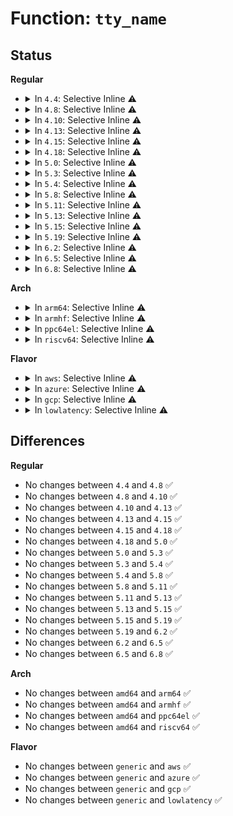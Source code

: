 # Function: <code>tty_name</code>

## Status
<b>Regular</b>
<ul>
<li>
<details>
<summary>In <code>4.4</code>: Selective Inline ⚠️</summary>

```c
const char *tty_name(const struct tty_struct *tty);
```

**Collision:** Unique Global

**Inline:** Selective

**Transformation:** False

**Instances:**

```
In drivers/tty/tty_io.c (ffffffff814df530)
Location: drivers/tty/tty_io.c:250
Inline: True
Inline callers:
  - drivers/tty/tty_io.c:__proc_set_tty
  - drivers/tty/tty_io.c:tty_release
  - drivers/tty/tty_io.c:tty_release
  - drivers/tty/tty_io.c:tty_release
  - drivers/tty/tty_io.c:tty_release
  - drivers/tty/tty_io.c:tty_release
  - drivers/tty/tty_io.c:tty_release
  - drivers/tty/tty_io.c:tty_release
Direct callers:
  - drivers/tty/tty_ldisc.c:tty_set_ldisc
  - drivers/tty/serial/serial_core.c:uart_ioctl
```
**Symbols:**

```
ffffffff814df530-ffffffff814df550: tty_name (STB_GLOBAL)
```
</details>
</li>
<li>
<details>
<summary>In <code>4.8</code>: Selective Inline ⚠️</summary>

```c
const char *tty_name(const struct tty_struct *tty);
```

**Collision:** Unique Global

**Inline:** Selective

**Transformation:** False

**Instances:**

```
In drivers/tty/tty_io.c (ffffffff8153497b)
Location: drivers/tty/tty_io.c:243
Inline: True
Inline callers:
  - drivers/tty/tty_io.c:__do_SAK
  - drivers/tty/tty_io.c:tty_release
  - drivers/tty/tty_io.c:tty_release
  - drivers/tty/tty_io.c:tty_release
  - drivers/tty/tty_io.c:tty_release
  - drivers/tty/tty_io.c:tty_release
  - drivers/tty/tty_io.c:tty_release
  - drivers/tty/tty_io.c:tty_release
  - drivers/tty/tty_io.c:tty_write
  - drivers/tty/tty_io.c:__proc_set_tty
  - drivers/tty/tty_io.c:check_tty_count
Direct callers:
  - kernel/auditsc.c:audit_set_loginuid
  - drivers/tty/n_tty.c:n_tty_receive_char_flagged
  - drivers/tty/n_tty.c:n_tty_receive_char_flagged
  - drivers/tty/tty_ldisc.c:tty_set_ldisc
  - drivers/tty/serial/serial_core.c:uart_ioctl
```
**Symbols:**

```
ffffffff815305f0-ffffffff81530610: tty_name (STB_GLOBAL)
```
</details>
</li>
<li>
<details>
<summary>In <code>4.10</code>: Selective Inline ⚠️</summary>

```c
const char *tty_name(const struct tty_struct *tty);
```

**Collision:** Unique Global

**Inline:** Selective

**Transformation:** False

**Instances:**

```
In drivers/tty/tty_io.c (ffffffff815610ab)
Location: drivers/tty/tty_io.c:243
Inline: True
Inline callers:
  - drivers/tty/tty_io.c:__do_SAK
  - drivers/tty/tty_io.c:tty_release
  - drivers/tty/tty_io.c:tty_release
  - drivers/tty/tty_io.c:tty_release
  - drivers/tty/tty_io.c:tty_release
  - drivers/tty/tty_io.c:tty_release
  - drivers/tty/tty_io.c:tty_release
  - drivers/tty/tty_io.c:tty_release
  - drivers/tty/tty_io.c:tty_write
  - drivers/tty/tty_io.c:__proc_set_tty
  - drivers/tty/tty_io.c:check_tty_count
Direct callers:
  - kernel/auditsc.c:audit_set_loginuid
  - drivers/tty/n_tty.c:n_tty_receive_char_flagged
  - drivers/tty/n_tty.c:n_tty_receive_char_flagged
  - drivers/tty/tty_ldisc.c:tty_set_ldisc
  - drivers/tty/serial/serial_core.c:uart_ioctl
```
**Symbols:**

```
ffffffff8155cd40-ffffffff8155cd60: tty_name (STB_GLOBAL)
```
</details>
</li>
<li>
<details>
<summary>In <code>4.13</code>: Selective Inline ⚠️</summary>

```c
const char *tty_name(const struct tty_struct *tty);
```

**Collision:** Unique Global

**Inline:** Selective

**Transformation:** False

**Instances:**

```
In drivers/tty/tty_io.c (ffffffff81573507)
Location: drivers/tty/tty_io.c:244
Inline: True
Inline callers:
  - drivers/tty/tty_io.c:tty_release
  - drivers/tty/tty_io.c:tty_release
  - drivers/tty/tty_io.c:tty_release
  - drivers/tty/tty_io.c:tty_release
  - drivers/tty/tty_io.c:tty_release
  - drivers/tty/tty_io.c:tty_release
  - drivers/tty/tty_io.c:tty_release
  - drivers/tty/tty_io.c:tty_write
  - drivers/tty/tty_io.c:check_tty_count
Direct callers:
  - kernel/auditsc.c:audit_set_loginuid
  - drivers/tty/n_tty.c:n_tty_receive_char_flagged
  - drivers/tty/n_tty.c:n_tty_receive_char_flagged
  - drivers/tty/tty_ldisc.c:tty_set_ldisc
  - drivers/tty/tty_jobctrl.c:__proc_set_tty
  - drivers/tty/serial/serial_core.c:uart_ioctl
```
**Symbols:**

```
ffffffff81571790-ffffffff815717b0: tty_name (STB_GLOBAL)
```
</details>
</li>
<li>
<details>
<summary>In <code>4.15</code>: Selective Inline ⚠️</summary>

```c
const char *tty_name(const struct tty_struct *tty);
```

**Collision:** Unique Global

**Inline:** Selective

**Transformation:** False

**Instances:**

```
In drivers/tty/tty_io.c (ffffffff815d8f8a)
Location: drivers/tty/tty_io.c:245
Inline: True
Inline callers:
  - drivers/tty/tty_io.c:tty_release
  - drivers/tty/tty_io.c:tty_release
  - drivers/tty/tty_io.c:tty_release
  - drivers/tty/tty_io.c:tty_release
  - drivers/tty/tty_io.c:tty_release
  - drivers/tty/tty_io.c:tty_release
  - drivers/tty/tty_io.c:tty_release
  - drivers/tty/tty_io.c:tty_write
  - drivers/tty/tty_io.c:check_tty_count
Direct callers:
  - kernel/auditsc.c:audit_set_loginuid
  - drivers/tty/n_tty.c:n_tty_receive_char_flagged
  - drivers/tty/n_tty.c:n_tty_receive_char_flagged
  - drivers/tty/tty_ldisc.c:tty_set_ldisc
  - drivers/tty/tty_jobctrl.c:__proc_set_tty
  - drivers/tty/serial/serial_core.c:uart_ioctl
```
**Symbols:**

```
ffffffff815d5cb0-ffffffff815d5cd0: tty_name (STB_GLOBAL)
```
</details>
</li>
<li>
<details>
<summary>In <code>4.18</code>: Selective Inline ⚠️</summary>

```c
const char *tty_name(const struct tty_struct *tty);
```

**Collision:** Unique Global

**Inline:** Selective

**Transformation:** False

**Instances:**

```
In drivers/tty/tty_io.c (ffffffff816117c8)
Location: drivers/tty/tty_io.c:245
Inline: True
Inline callers:
  - drivers/tty/tty_io.c:tty_release
  - drivers/tty/tty_io.c:tty_release
  - drivers/tty/tty_io.c:tty_release
  - drivers/tty/tty_io.c:tty_release
  - drivers/tty/tty_io.c:tty_release
  - drivers/tty/tty_io.c:tty_release
  - drivers/tty/tty_io.c:tty_release
  - drivers/tty/tty_io.c:tty_write
  - drivers/tty/tty_io.c:check_tty_count
Direct callers:
  - kernel/auditsc.c:audit_set_loginuid
  - drivers/tty/n_tty.c:n_tty_receive_char_flagged
  - drivers/tty/n_tty.c:n_tty_receive_char_flagged
  - drivers/tty/tty_ldisc.c:tty_set_ldisc
  - drivers/tty/tty_jobctrl.c:__proc_set_tty
  - drivers/tty/serial/serial_core.c:uart_ioctl
```
**Symbols:**

```
ffffffff8160edc0-ffffffff8160ede0: tty_name (STB_GLOBAL)
```
</details>
</li>
<li>
<details>
<summary>In <code>5.0</code>: Selective Inline ⚠️</summary>

```c
const char *tty_name(const struct tty_struct *tty);
```

**Collision:** Unique Global

**Inline:** Selective

**Transformation:** False

**Instances:**

```
In drivers/tty/tty_io.c (ffffffff8162e538)
Location: drivers/tty/tty_io.c:246
Inline: True
Inline callers:
  - drivers/tty/tty_io.c:tty_release
  - drivers/tty/tty_io.c:tty_release
  - drivers/tty/tty_io.c:tty_release
  - drivers/tty/tty_io.c:tty_release
  - drivers/tty/tty_io.c:tty_release
  - drivers/tty/tty_io.c:tty_release
  - drivers/tty/tty_io.c:tty_release
  - drivers/tty/tty_io.c:tty_write
  - drivers/tty/tty_io.c:check_tty_count
Direct callers:
  - kernel/auditsc.c:audit_set_loginuid
  - drivers/tty/n_tty.c:n_tty_receive_char_flagged
  - drivers/tty/n_tty.c:n_tty_receive_char_flagged
  - drivers/tty/tty_ldisc.c:tty_set_ldisc
  - drivers/tty/tty_jobctrl.c:__proc_set_tty
  - drivers/tty/serial/serial_core.c:uart_set_info_user
```
**Symbols:**

```
ffffffff8162b9a0-ffffffff8162b9c0: tty_name (STB_GLOBAL)
```
</details>
</li>
<li>
<details>
<summary>In <code>5.3</code>: Selective Inline ⚠️</summary>

```c
const char *tty_name(const struct tty_struct *tty);
```

**Collision:** Unique Global

**Inline:** Selective

**Transformation:** False

**Instances:**

```
In drivers/tty/tty_io.c (ffffffff8166210c)
Location: drivers/tty/tty_io.c:246
Inline: True
Inline callers:
  - drivers/tty/tty_io.c:tty_release
  - drivers/tty/tty_io.c:tty_release
  - drivers/tty/tty_io.c:tty_release
  - drivers/tty/tty_io.c:tty_release
  - drivers/tty/tty_io.c:tty_release
  - drivers/tty/tty_io.c:tty_release
  - drivers/tty/tty_io.c:tty_release
  - drivers/tty/tty_io.c:tty_write
  - drivers/tty/tty_io.c:check_tty_count
Direct callers:
  - kernel/audit.c:audit_set_loginuid
  - drivers/tty/n_tty.c:n_tty_receive_char_flagged
  - drivers/tty/n_tty.c:n_tty_receive_char_flagged
  - drivers/tty/tty_ldisc.c:tty_set_ldisc
  - drivers/tty/tty_jobctrl.c:__proc_set_tty
  - drivers/tty/serial/serial_core.c:uart_set_info
```
**Symbols:**

```
ffffffff8165f8d0-ffffffff8165f8f0: tty_name (STB_GLOBAL)
```
</details>
</li>
<li>
<details>
<summary>In <code>5.4</code>: Selective Inline ⚠️</summary>

```c
const char *tty_name(const struct tty_struct *tty);
```

**Collision:** Unique Global

**Inline:** Selective

**Transformation:** False

**Instances:**

```
In drivers/tty/tty_io.c (ffffffff8168477c)
Location: drivers/tty/tty_io.c:246
Inline: True
Inline callers:
  - drivers/tty/tty_io.c:tty_release
  - drivers/tty/tty_io.c:tty_release
  - drivers/tty/tty_io.c:tty_release
  - drivers/tty/tty_io.c:tty_release
  - drivers/tty/tty_io.c:tty_release
  - drivers/tty/tty_io.c:tty_release
  - drivers/tty/tty_io.c:tty_release
  - drivers/tty/tty_io.c:tty_write
  - drivers/tty/tty_io.c:check_tty_count
Direct callers:
  - kernel/audit.c:audit_set_loginuid
  - drivers/tty/n_tty.c:n_tty_receive_char_flagged
  - drivers/tty/n_tty.c:n_tty_receive_char_flagged
  - drivers/tty/tty_ldisc.c:tty_set_ldisc
  - drivers/tty/tty_jobctrl.c:__proc_set_tty
  - drivers/tty/serial/serial_core.c:uart_set_info
```
**Symbols:**

```
ffffffff81681f10-ffffffff81681f30: tty_name (STB_GLOBAL)
```
</details>
</li>
<li>
<details>
<summary>In <code>5.8</code>: Selective Inline ⚠️</summary>

```c
const char *tty_name(const struct tty_struct *tty);
```

**Collision:** Unique Global

**Inline:** Selective

**Transformation:** False

**Instances:**

```
In drivers/tty/tty_io.c (ffffffff81738697)
Location: drivers/tty/tty_io.c:247
Inline: True
Inline callers:
  - drivers/tty/tty_io.c:tty_release
  - drivers/tty/tty_io.c:tty_release
  - drivers/tty/tty_io.c:tty_release
  - drivers/tty/tty_io.c:tty_release_checks
  - drivers/tty/tty_io.c:tty_release_checks
  - drivers/tty/tty_io.c:tty_release_checks
  - drivers/tty/tty_io.c:tty_release_checks
  - drivers/tty/tty_io.c:tty_write
Direct callers:
  - kernel/audit.c:audit_log_set_loginuid
  - kernel/audit.c:audit_log_multicast
  - drivers/tty/n_tty.c:n_tty_receive_char_flagged
  - drivers/tty/n_tty.c:n_tty_receive_char_flagged
  - drivers/tty/tty_ldisc.c:tty_set_ldisc
  - drivers/tty/tty_jobctrl.c:__proc_set_tty
  - drivers/tty/serial/serial_core.c:uart_set_info
```
**Symbols:**

```
ffffffff817333a0-ffffffff817333c0: tty_name (STB_GLOBAL)
```
</details>
</li>
<li>
<details>
<summary>In <code>5.11</code>: Selective Inline ⚠️</summary>

```c
const char *tty_name(const struct tty_struct *tty);
```

**Collision:** Unique Global

**Inline:** Selective

**Transformation:** False

**Instances:**

```
In drivers/tty/tty_io.c (ffffffff81c0755f)
Location: drivers/tty/tty_io.c:244
Inline: True
Inline callers:
  - drivers/tty/tty_io.c:tty_release
  - drivers/tty/tty_io.c:tty_release
  - drivers/tty/tty_io.c:tty_release
  - drivers/tty/tty_io.c:tty_release_checks
  - drivers/tty/tty_io.c:tty_release_checks
  - drivers/tty/tty_io.c:tty_release_checks
  - drivers/tty/tty_io.c:tty_release_checks
Direct callers:
  - kernel/audit.c:audit_log_set_loginuid
  - kernel/audit.c:audit_log_multicast
  - drivers/tty/n_tty.c:n_tty_receive_char_flagged
  - drivers/tty/n_tty.c:n_tty_receive_char_flagged
  - drivers/tty/tty_ldisc.c:tty_set_ldisc
  - drivers/tty/tty_jobctrl.c:__proc_set_tty
  - drivers/tty/serial/serial_core.c:uart_set_info
```
**Symbols:**

```
ffffffff8174f500-ffffffff8174f520: tty_name (STB_GLOBAL)
```
</details>
</li>
<li>
<details>
<summary>In <code>5.13</code>: Selective Inline ⚠️</summary>

```c
const char *tty_name(const struct tty_struct *tty);
```

**Collision:** Unique Global

**Inline:** Selective

**Transformation:** False

**Instances:**

```
In drivers/tty/tty_io.c (ffffffff81bf921f)
Location: drivers/tty/tty_io.c:245
Inline: True
Inline callers:
  - drivers/tty/tty_io.c:tty_release
  - drivers/tty/tty_io.c:tty_release
  - drivers/tty/tty_io.c:tty_release
  - drivers/tty/tty_io.c:tty_release_checks
  - drivers/tty/tty_io.c:tty_release_checks
  - drivers/tty/tty_io.c:tty_release_checks
  - drivers/tty/tty_io.c:tty_release_checks
Direct callers:
  - kernel/audit.c:audit_set_loginuid
  - kernel/audit.c:audit_log_multicast
  - drivers/tty/n_tty.c:n_tty_receive_char_flagged
  - drivers/tty/n_tty.c:n_tty_receive_char_flagged
  - drivers/tty/tty_ldisc.c:tty_set_ldisc
  - drivers/tty/tty_jobctrl.c:__proc_set_tty
  - drivers/tty/serial/serial_core.c:uart_set_info
```
**Symbols:**

```
ffffffff817334b0-ffffffff817334d0: tty_name (STB_GLOBAL)
```
</details>
</li>
<li>
<details>
<summary>In <code>5.15</code>: Selective Inline ⚠️</summary>

```c
const char *tty_name(const struct tty_struct *tty);
```

**Collision:** Unique Global

**Inline:** Selective

**Transformation:** False

**Instances:**

```
In drivers/tty/tty_io.c (ffffffff81cf89bc)
Location: drivers/tty/tty_io.c:245
Inline: True
Inline callers:
  - drivers/tty/tty_io.c:tty_release
  - drivers/tty/tty_io.c:tty_release
  - drivers/tty/tty_io.c:tty_release
  - drivers/tty/tty_io.c:tty_release_checks
  - drivers/tty/tty_io.c:tty_release_checks
  - drivers/tty/tty_io.c:tty_release_checks
  - drivers/tty/tty_io.c:tty_release_checks
Direct callers:
  - kernel/audit.c:audit_set_loginuid
  - kernel/audit.c:audit_log_multicast
  - drivers/tty/n_tty.c:n_tty_receive_char_flagged
  - drivers/tty/n_tty.c:n_tty_receive_char_flagged
  - drivers/tty/tty_ldisc.c:tty_set_ldisc
  - drivers/tty/tty_jobctrl.c:__proc_set_tty
  - drivers/tty/serial/serial_core.c:uart_set_info
```
**Symbols:**

```
ffffffff817b3e40-ffffffff817b3e60: tty_name (STB_GLOBAL)
```
</details>
</li>
<li>
<details>
<summary>In <code>5.19</code>: Selective Inline ⚠️</summary>

```c
const char *tty_name(const struct tty_struct *tty);
```

**Collision:** Unique Global

**Inline:** Selective

**Transformation:** False

**Instances:**

```
In drivers/tty/tty_io.c (ffffffff81ec0b1e)
Location: drivers/tty/tty_io.c:244
Inline: True
Inline callers:
  - drivers/tty/tty_io.c:__do_SAK
  - drivers/tty/tty_io.c:__do_SAK
  - drivers/tty/tty_io.c:__do_SAK
  - drivers/tty/tty_io.c:tty_release
  - drivers/tty/tty_io.c:tty_release
  - drivers/tty/tty_io.c:tty_release
  - drivers/tty/tty_io.c:tty_release_checks
  - drivers/tty/tty_io.c:tty_release_checks
  - drivers/tty/tty_io.c:tty_release_checks
  - drivers/tty/tty_io.c:tty_release_checks
Direct callers:
  - kernel/audit.c:audit_set_loginuid
  - kernel/audit.c:audit_log_task_info
  - kernel/audit.c:audit_log_multicast
  - drivers/tty/n_tty.c:n_tty_receive_char_flagged
  - drivers/tty/n_tty.c:n_tty_receive_char_flagged
  - drivers/tty/tty_ldisc.c:tty_set_ldisc
  - drivers/tty/tty_port.c:tty_port_close_start
  - drivers/tty/tty_port.c:tty_port_close_start
  - drivers/tty/tty_jobctrl.c:__proc_set_tty
  - drivers/tty/serial/serial_core.c:uart_set_info
```
**Symbols:**

```
ffffffff818efa30-ffffffff818efa58: tty_name (STB_GLOBAL)
```
</details>
</li>
<li>
<details>
<summary>In <code>6.2</code>: Selective Inline ⚠️</summary>

```c
const char *tty_name(const struct tty_struct *tty);
```

**Collision:** Unique Global

**Inline:** Selective

**Transformation:** False

**Instances:**

```
In drivers/tty/tty_io.c (ffffffff81a4c838)
Location: drivers/tty/tty_io.c:243
Inline: True
Inline callers:
  - drivers/tty/tty_io.c:__do_SAK
  - drivers/tty/tty_io.c:__do_SAK
  - drivers/tty/tty_io.c:__do_SAK
  - drivers/tty/tty_io.c:tty_release
  - drivers/tty/tty_io.c:tty_release
  - drivers/tty/tty_io.c:tty_release
  - drivers/tty/tty_io.c:tty_release_checks
  - drivers/tty/tty_io.c:tty_release_checks
  - drivers/tty/tty_io.c:tty_release_checks
  - drivers/tty/tty_io.c:tty_release_checks
Direct callers:
  - kernel/audit.c:audit_set_loginuid
  - kernel/audit.c:audit_log_task_info
  - kernel/audit.c:audit_log_multicast
  - drivers/tty/n_tty.c:n_tty_receive_char_flagged
  - drivers/tty/n_tty.c:n_tty_receive_char_flagged
  - drivers/tty/tty_ldisc.c:tty_set_ldisc
  - drivers/tty/tty_port.c:tty_port_close_start
  - drivers/tty/tty_port.c:tty_port_close_start
  - drivers/tty/tty_jobctrl.c:__proc_set_tty
  - drivers/tty/serial/serial_core.c:uart_set_info
```
**Symbols:**

```
ffffffff81a47a70-ffffffff81a47a98: tty_name (STB_GLOBAL)
```
</details>
</li>
<li>
<details>
<summary>In <code>6.5</code>: Selective Inline ⚠️</summary>

```c
const char *tty_name(const struct tty_struct *tty);
```

**Collision:** Unique Global

**Inline:** Selective

**Transformation:** False

**Instances:**

```
In drivers/tty/tty_io.c (ffffffff81a96b28)
Location: drivers/tty/tty_io.c:244
Inline: True
Inline callers:
  - drivers/tty/tty_io.c:__do_SAK
  - drivers/tty/tty_io.c:__do_SAK
  - drivers/tty/tty_io.c:__do_SAK
  - drivers/tty/tty_io.c:tty_release
  - drivers/tty/tty_io.c:tty_release
  - drivers/tty/tty_io.c:tty_release
  - drivers/tty/tty_io.c:tty_release_checks
  - drivers/tty/tty_io.c:tty_release_checks
  - drivers/tty/tty_io.c:tty_release_checks
  - drivers/tty/tty_io.c:tty_release_checks
Direct callers:
  - kernel/audit.c:audit_set_loginuid
  - kernel/audit.c:audit_log_task_info
  - kernel/audit.c:audit_log_multicast
  - drivers/tty/tty_ldisc.c:tty_set_ldisc
  - drivers/tty/tty_port.c:tty_port_close_start
  - drivers/tty/tty_port.c:tty_port_close_start
  - drivers/tty/tty_jobctrl.c:__proc_set_tty
  - drivers/tty/serial/serial_core.c:uart_set_info
```
**Symbols:**

```
ffffffff81a91c10-ffffffff81a91c38: tty_name (STB_GLOBAL)
```
</details>
</li>
<li>
<details>
<summary>In <code>6.8</code>: Selective Inline ⚠️</summary>

```c
const char *tty_name(const struct tty_struct *tty);
```

**Collision:** Unique Global

**Inline:** Selective

**Transformation:** False

**Instances:**

```
In drivers/tty/tty_io.c (ffffffff81ae9518)
Location: drivers/tty/tty_io.c:244
Inline: True
Inline callers:
  - drivers/tty/tty_io.c:__do_SAK
  - drivers/tty/tty_io.c:__do_SAK
  - drivers/tty/tty_io.c:__do_SAK
  - drivers/tty/tty_io.c:tty_release
  - drivers/tty/tty_io.c:tty_release
  - drivers/tty/tty_io.c:tty_release
  - drivers/tty/tty_io.c:tty_release_checks
  - drivers/tty/tty_io.c:tty_release_checks
  - drivers/tty/tty_io.c:tty_release_checks
  - drivers/tty/tty_io.c:tty_release_checks
  - drivers/tty/tty_io.c:check_tty_count
Direct callers:
  - kernel/audit.c:audit_set_loginuid
  - kernel/audit.c:audit_log_task_info
  - kernel/audit.c:audit_log_multicast
  - drivers/tty/tty_ldisc.c:tty_set_ldisc
  - drivers/tty/tty_port.c:tty_port_close_start
  - drivers/tty/tty_port.c:tty_port_close_start
  - drivers/tty/tty_jobctrl.c:__proc_set_tty
  - drivers/tty/serial/serial_core.c:uart_set_info
```
**Symbols:**

```
ffffffff81ae45a0-ffffffff81ae45c8: tty_name (STB_GLOBAL)
```
</details>
</li>
</ul>
<b>Arch</b>
<ul>
<li>
<details>
<summary>In <code>arm64</code>: Selective Inline ⚠️</summary>

```c
const char *tty_name(const struct tty_struct *tty);
```

**Collision:** Unique Global

**Inline:** Selective

**Transformation:** False

**Instances:**

```
In drivers/tty/tty_io.c (ffff800010851c3c)
Location: drivers/tty/tty_io.c:246
Inline: True
Inline callers:
  - drivers/tty/tty_io.c:tty_release
  - drivers/tty/tty_io.c:tty_release
  - drivers/tty/tty_io.c:tty_release
  - drivers/tty/tty_io.c:tty_release
  - drivers/tty/tty_io.c:tty_release
  - drivers/tty/tty_io.c:tty_release
  - drivers/tty/tty_io.c:tty_release
  - drivers/tty/tty_io.c:tty_write
  - drivers/tty/tty_io.c:check_tty_count
Direct callers:
  - kernel/audit.c:audit_set_loginuid
  - drivers/tty/tty_ldisc.c:tty_set_ldisc
  - drivers/tty/tty_jobctrl.c:__proc_set_tty
  - drivers/tty/serial/serial_core.c:uart_set_info
```
**Symbols:**

```
ffff80001084e1c0-ffff80001084e1f8: tty_name (STB_GLOBAL)
```
</details>
</li>
<li>
<details>
<summary>In <code>armhf</code>: Selective Inline ⚠️</summary>

```c
const char *tty_name(const struct tty_struct *tty);
```

**Collision:** Unique Global

**Inline:** Selective

**Transformation:** False

**Instances:**

```
In drivers/tty/tty_io.c (c095c7b0)
Location: drivers/tty/tty_io.c:246
Inline: True
Inline callers:
  - drivers/tty/tty_io.c:tty_release
  - drivers/tty/tty_io.c:tty_release
  - drivers/tty/tty_io.c:tty_release
  - drivers/tty/tty_io.c:tty_release
  - drivers/tty/tty_io.c:tty_release
  - drivers/tty/tty_io.c:tty_release
  - drivers/tty/tty_io.c:tty_release
  - drivers/tty/tty_io.c:tty_write
  - drivers/tty/tty_io.c:check_tty_count
Direct callers:
  - kernel/audit.c:audit_set_loginuid
  - drivers/tty/n_tty.c:n_tty_receive_char_flagged
  - drivers/tty/n_tty.c:n_tty_receive_char_flagged
  - drivers/tty/tty_ldisc.c:tty_set_ldisc
  - drivers/tty/tty_jobctrl.c:__proc_set_tty
  - drivers/tty/serial/serial_core.c:uart_set_info
```
**Symbols:**

```
c095a198-c095a1c0: tty_name (STB_GLOBAL)
```
</details>
</li>
<li>
<details>
<summary>In <code>ppc64el</code>: Selective Inline ⚠️</summary>

```c
const char *tty_name(const struct tty_struct *tty);
```

**Collision:** Unique Global

**Inline:** Selective

**Transformation:** False

**Instances:**

```
In drivers/tty/tty_io.c (c0000000008ef580)
Location: drivers/tty/tty_io.c:246
Inline: True
Inline callers:
  - drivers/tty/tty_io.c:tty_release
  - drivers/tty/tty_io.c:tty_release
  - drivers/tty/tty_io.c:tty_release
  - drivers/tty/tty_io.c:tty_release
  - drivers/tty/tty_io.c:tty_release
  - drivers/tty/tty_io.c:tty_release
  - drivers/tty/tty_io.c:tty_release
  - drivers/tty/tty_io.c:tty_write
  - drivers/tty/tty_io.c:check_tty_count
Direct callers:
  - kernel/audit.c:audit_set_loginuid
  - drivers/tty/n_tty.c:n_tty_receive_char_flagged
  - drivers/tty/n_tty.c:n_tty_receive_char_flagged
  - drivers/tty/tty_ldisc.c:tty_set_ldisc
  - drivers/tty/tty_jobctrl.c:__proc_set_tty
  - drivers/tty/serial/serial_core.c:uart_set_info
```
**Symbols:**

```
c0000000008ec8d0-c0000000008ec8fc: tty_name (STB_GLOBAL)
```
</details>
</li>
<li>
<details>
<summary>In <code>riscv64</code>: Selective Inline ⚠️</summary>

```c
const char *tty_name(const struct tty_struct *tty);
```

**Collision:** Unique Global

**Inline:** Selective

**Transformation:** False

**Instances:**

```
In drivers/tty/tty_io.c (ffffffe00052f164)
Location: drivers/tty/tty_io.c:246
Inline: True
Inline callers:
  - drivers/tty/tty_io.c:tty_release
  - drivers/tty/tty_io.c:tty_release
  - drivers/tty/tty_io.c:tty_release
  - drivers/tty/tty_io.c:tty_release
  - drivers/tty/tty_io.c:tty_release
  - drivers/tty/tty_io.c:tty_release
  - drivers/tty/tty_io.c:tty_release
  - drivers/tty/tty_io.c:tty_write
  - drivers/tty/tty_io.c:check_tty_count
Direct callers:
  - kernel/audit.c:audit_set_loginuid
  - drivers/tty/n_tty.c:n_tty_receive_char_flagged
  - drivers/tty/n_tty.c:n_tty_receive_char_flagged
  - drivers/tty/tty_ldisc.c:tty_set_ldisc
  - drivers/tty/tty_jobctrl.c:__proc_set_tty
  - drivers/tty/serial/serial_core.c:uart_set_info
```
**Symbols:**

```
ffffffe00052c8a6-ffffffe00052c8de: tty_name (STB_GLOBAL)
```
</details>
</li>
</ul>
<b>Flavor</b>
<ul>
<li>
<details>
<summary>In <code>aws</code>: Selective Inline ⚠️</summary>

```c
const char *tty_name(const struct tty_struct *tty);
```

**Collision:** Unique Global

**Inline:** Selective

**Transformation:** False

**Instances:**

```
In drivers/tty/tty_io.c (ffffffff8164a1fc)
Location: drivers/tty/tty_io.c:246
Inline: True
Inline callers:
  - drivers/tty/tty_io.c:tty_release
  - drivers/tty/tty_io.c:tty_release
  - drivers/tty/tty_io.c:tty_release
  - drivers/tty/tty_io.c:tty_release
  - drivers/tty/tty_io.c:tty_release
  - drivers/tty/tty_io.c:tty_release
  - drivers/tty/tty_io.c:tty_release
  - drivers/tty/tty_io.c:tty_write
  - drivers/tty/tty_io.c:check_tty_count
Direct callers:
  - kernel/audit.c:audit_set_loginuid
  - drivers/tty/n_tty.c:n_tty_receive_char_flagged
  - drivers/tty/n_tty.c:n_tty_receive_char_flagged
  - drivers/tty/tty_ldisc.c:tty_set_ldisc
  - drivers/tty/tty_jobctrl.c:__proc_set_tty
  - drivers/tty/serial/serial_core.c:uart_set_info
```
**Symbols:**

```
ffffffff81647990-ffffffff816479b0: tty_name (STB_GLOBAL)
```
</details>
</li>
<li>
<details>
<summary>In <code>azure</code>: Selective Inline ⚠️</summary>

```c
const char *tty_name(const struct tty_struct *tty);
```

**Collision:** Unique Global

**Inline:** Selective

**Transformation:** False

**Instances:**

```
In drivers/tty/tty_io.c (ffffffff8162a64c)
Location: drivers/tty/tty_io.c:246
Inline: True
Inline callers:
  - drivers/tty/tty_io.c:tty_release
  - drivers/tty/tty_io.c:tty_release
  - drivers/tty/tty_io.c:tty_release
  - drivers/tty/tty_io.c:tty_release
  - drivers/tty/tty_io.c:tty_release
  - drivers/tty/tty_io.c:tty_release
  - drivers/tty/tty_io.c:tty_release
  - drivers/tty/tty_io.c:tty_write
  - drivers/tty/tty_io.c:check_tty_count
Direct callers:
  - kernel/audit.c:audit_set_loginuid
  - drivers/tty/n_tty.c:n_tty_receive_char_flagged
  - drivers/tty/n_tty.c:n_tty_receive_char_flagged
  - drivers/tty/tty_ldisc.c:tty_set_ldisc
  - drivers/tty/tty_jobctrl.c:__proc_set_tty
  - drivers/tty/serial/serial_core.c:uart_set_info
```
**Symbols:**

```
ffffffff81627df0-ffffffff81627e10: tty_name (STB_GLOBAL)
```
</details>
</li>
<li>
<details>
<summary>In <code>gcp</code>: Selective Inline ⚠️</summary>

```c
const char *tty_name(const struct tty_struct *tty);
```

**Collision:** Unique Global

**Inline:** Selective

**Transformation:** False

**Instances:**

```
In drivers/tty/tty_io.c (ffffffff816785bc)
Location: drivers/tty/tty_io.c:246
Inline: True
Inline callers:
  - drivers/tty/tty_io.c:tty_release
  - drivers/tty/tty_io.c:tty_release
  - drivers/tty/tty_io.c:tty_release
  - drivers/tty/tty_io.c:tty_release
  - drivers/tty/tty_io.c:tty_release
  - drivers/tty/tty_io.c:tty_release
  - drivers/tty/tty_io.c:tty_release
  - drivers/tty/tty_io.c:tty_write
  - drivers/tty/tty_io.c:check_tty_count
Direct callers:
  - kernel/audit.c:audit_set_loginuid
  - drivers/tty/n_tty.c:n_tty_receive_char_flagged
  - drivers/tty/n_tty.c:n_tty_receive_char_flagged
  - drivers/tty/tty_ldisc.c:tty_set_ldisc
  - drivers/tty/tty_jobctrl.c:__proc_set_tty
  - drivers/tty/serial/serial_core.c:uart_set_info
```
**Symbols:**

```
ffffffff81675d50-ffffffff81675d70: tty_name (STB_GLOBAL)
```
</details>
</li>
<li>
<details>
<summary>In <code>lowlatency</code>: Selective Inline ⚠️</summary>

```c
const char *tty_name(const struct tty_struct *tty);
```

**Collision:** Unique Global

**Inline:** Selective

**Transformation:** False

**Instances:**

```
In drivers/tty/tty_io.c (ffffffff81693774)
Location: drivers/tty/tty_io.c:246
Inline: True
Inline callers:
  - drivers/tty/tty_io.c:tty_release
  - drivers/tty/tty_io.c:tty_release
  - drivers/tty/tty_io.c:tty_release
  - drivers/tty/tty_io.c:tty_release
  - drivers/tty/tty_io.c:tty_release
  - drivers/tty/tty_io.c:tty_release
  - drivers/tty/tty_io.c:tty_release
  - drivers/tty/tty_io.c:tty_write
  - drivers/tty/tty_io.c:check_tty_count
Direct callers:
  - kernel/audit.c:audit_set_loginuid
  - drivers/tty/n_tty.c:n_tty_receive_char_flagged
  - drivers/tty/n_tty.c:n_tty_receive_char_flagged
  - drivers/tty/tty_ldisc.c:tty_set_ldisc
  - drivers/tty/tty_jobctrl.c:__proc_set_tty
  - drivers/tty/serial/serial_core.c:uart_set_info
```
**Symbols:**

```
ffffffff816903b0-ffffffff816903d0: tty_name (STB_GLOBAL)
```
</details>
</li>
</ul>

## Differences
<b>Regular</b>
<ul>
<li>
No changes between <code>4.4</code> and <code>4.8</code> ✅
</li>
<li>
No changes between <code>4.8</code> and <code>4.10</code> ✅
</li>
<li>
No changes between <code>4.10</code> and <code>4.13</code> ✅
</li>
<li>
No changes between <code>4.13</code> and <code>4.15</code> ✅
</li>
<li>
No changes between <code>4.15</code> and <code>4.18</code> ✅
</li>
<li>
No changes between <code>4.18</code> and <code>5.0</code> ✅
</li>
<li>
No changes between <code>5.0</code> and <code>5.3</code> ✅
</li>
<li>
No changes between <code>5.3</code> and <code>5.4</code> ✅
</li>
<li>
No changes between <code>5.4</code> and <code>5.8</code> ✅
</li>
<li>
No changes between <code>5.8</code> and <code>5.11</code> ✅
</li>
<li>
No changes between <code>5.11</code> and <code>5.13</code> ✅
</li>
<li>
No changes between <code>5.13</code> and <code>5.15</code> ✅
</li>
<li>
No changes between <code>5.15</code> and <code>5.19</code> ✅
</li>
<li>
No changes between <code>5.19</code> and <code>6.2</code> ✅
</li>
<li>
No changes between <code>6.2</code> and <code>6.5</code> ✅
</li>
<li>
No changes between <code>6.5</code> and <code>6.8</code> ✅
</li>
</ul>
<b>Arch</b>
<ul>
<li>
No changes between <code>amd64</code> and <code>arm64</code> ✅
</li>
<li>
No changes between <code>amd64</code> and <code>armhf</code> ✅
</li>
<li>
No changes between <code>amd64</code> and <code>ppc64el</code> ✅
</li>
<li>
No changes between <code>amd64</code> and <code>riscv64</code> ✅
</li>
</ul>
<b>Flavor</b>
<ul>
<li>
No changes between <code>generic</code> and <code>aws</code> ✅
</li>
<li>
No changes between <code>generic</code> and <code>azure</code> ✅
</li>
<li>
No changes between <code>generic</code> and <code>gcp</code> ✅
</li>
<li>
No changes between <code>generic</code> and <code>lowlatency</code> ✅
</li>
</ul>
